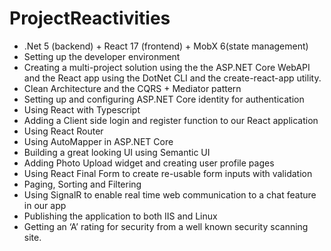 # ProjectReactivities
* .Net 5 (backend) + React 17 (frontend) + MobX 6(state management)
* Setting up the developer environment
* Creating a multi-project solution using the the ASP.NET Core WebAPI and the React app using the DotNet CLI and the create-react-app utility.
* Clean Architecture and the CQRS + Mediator pattern
* Setting up and configuring ASP.NET Core identity for authentication
* Using React with Typescript
* Adding a Client side login and register function to our React application
* Using React Router
* Using AutoMapper in ASP.NET Core
* Building a great looking UI using Semantic UI
* Adding Photo Upload widget and creating user profile pages
* Using React Final Form to create re-usable form inputs with validation
* Paging, Sorting and Filtering
* Using SignalR to enable real time web communication to a chat feature in our app
* Publishing the application to both IIS and Linux
* Getting an ‘A’ rating for security from a well known security scanning site.
